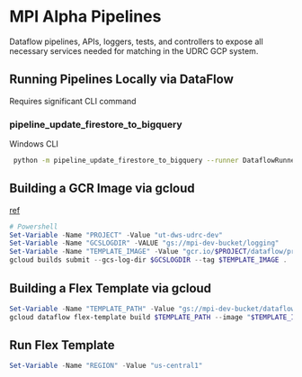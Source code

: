 # MPI Alpha Pipelines
Dataflow pipelines, APIs, loggers, tests, and controllers to expose all necessary services needed for matching in the UDRC GCP system.


## Running Pipelines Locally via DataFlow
Requires significant CLI command


### pipeline_update_firestore_to_bigquery
Windows CLI

```bash
 python -m pipeline_update_firestore_to_bigquery --runner DataflowRunner --region us-central1 --network udrc-app-network --subnetwork regions/us-central1/subnetworks/central-subnet --setup_file C:\Users\vbrandon\Desktop\H_sync\bin\mpi_hackdev\setup.py --project ut-dws-udrc-dev --secret projects/319293654677/secrets/mpi-sa-key/versions/latest --bucket mpi-dev-bucket --collection “hackathon_pool” --vectable ut-dws-udrc-dev.MPI.mpi_vectors
```


## Building a GCR Image via gcloud
[ref](https://cloud.google.com/sdk/gcloud/reference/builds/submit)
```powershell
# Powershell
Set-Variable -Name "PROJECT" -Value "ut-dws-udrc-dev"
Set-Variable -Name "GCSLOGDIR" -VALUE "gs://mpi-dev-bucket/logging"
Set-Variable -Name "TEMPLATE_IMAGE" -Value "gcr.io/$PROJECT/dataflow/preprocess_table:latest"
gcloud builds submit --gcs-log-dir $GCSLOGDIR --tag $TEMPLATE_IMAGE .
```


## Building a Flex Template via gcloud
```powershell
Set-Variable -Name "TEMPLATE_PATH" -Value "gs://mpi-dev-bucket/dataflow/templates/<pipeline_name>.json"
gcloud dataflow flex-template build $TEMPLATE_PATH --image "$TEMPLATE_IMAGE" --sdk-language "PYTHON" --metadata-file "<insert_name_of_metdatada_file>.json"
```

## Run Flex Template
```powershell
Set-Variable -Name "REGION" -Value "us-central1"
```